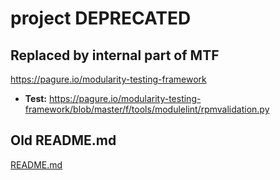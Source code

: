 # project DEPRECATED

## Replaced by internal part of MTF
 https://pagure.io/modularity-testing-framework

 * **Test:** https://pagure.io/modularity-testing-framework/blob/master/f/tools/modulelint/rpmvalidation.py

## Old README.md
[README.md](README_OLD.md)
